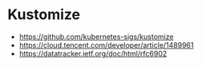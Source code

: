 # Kustomize

* https://github.com/kubernetes-sigs/kustomize
* https://cloud.tencent.com/developer/article/1489961
* https://datatracker.ietf.org/doc/html/rfc6902
